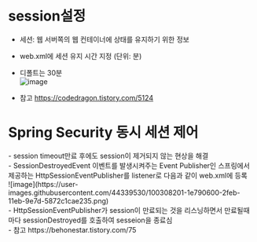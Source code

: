 <h1>session설정</h1>

- 세션: 웹 서버쪽의 웹 컨테이너에 상태를 유지하기 위한 정보<br>
- web.xml에 세션 유지 시간 지정 (단위: 분)<br>
- 디폴트는 30분<br>
![image](https://user-images.githubusercontent.com/44339530/98612902-83b8d000-2338-11eb-83ee-e448a587245f.png)<br>

- 참고 https://codedragon.tistory.com/5124

<h1>Spring Security 동시 세션 제어</h1>
- session timeout만료 후에도 session이 제거되지 않는 현상을 해결<br>
- SessionDestroyedEvent 이벤트를 발생시켜주는 Event Publisher인 스프링에서 제공하는 HttpSessionEventPublisher를 listener로 다음과 같이 web.xml에 등록<br>
![image](https://user-images.githubusercontent.com/44339530/100308201-1e790600-2feb-11eb-9e7d-5872c1cae235.png)<br>
- HttpSessionEventPublisher가 session이 만료되는 것을 리스닝하면서 만료될때마다 sessionDestroyed를 호출하여 sesseion을 종료심<br>
- 참고 https://behonestar.tistory.com/75